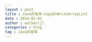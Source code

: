 ```yaml
---
layout : post
title : Java并发库-CopyOnWriteArrayList
date : 2014-01-01
author : walkerljl
categories : blog
tag : Java并发库
---   
```

```
```